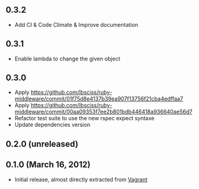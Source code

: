 ## 0.3.2
  - Add CI & Code Climate & Improve documentation

## 0.3.1
  - Enable lambda to change the given object

## 0.3.0
  - Apply https://github.com/Ibsciss/ruby-middleware/commit/01f75d8e4137b39ea907f13756f21cba4edffaa7
  - Apply https://github.com/Ibsciss/ruby-middleware/commit/00aa09353f7ee2b801bdb446418a936640ae56d7
  - Refactor test suite to use the new rspec expect syntaxe
  - Update dependencies version

## 0.2.0 (unreleased)



## 0.1.0 (March 16, 2012)

  - Initial release, almost directly extracted from [Vagrant](http://vagrantup.com)

